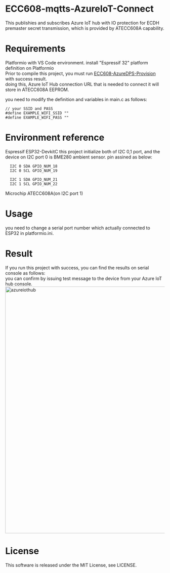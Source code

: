 # ECC608-mqtts-AzureIoT-Connect

This publishies and subscribes Azure IoT hub with IO protection for ECDH premaster secret transmission, which is provided by ATECC608A capability.

# Requirements

  Platformio with VS Code environment.
  install "Espressif 32" platform definition on Platformio  
  Prior to compile this project, you must run [ECC608-AzureDPS-Provision](https://github.com/kmwebnet/ECC608-AzureDPS-Provision) with success result.  
  doing this, Azure IoT Hub connection URL that is needed to connect it will store in ATECC608A EEPROM.

  you need to modify the definition and variables in main.c as follows:  
  ```
// your SSID and PASS
#define EXAMPLE_WIFI_SSID ""
#define EXAMPLE_WIFI_PASS ""

  ```


# Environment reference
  
  Espressif ESP32-DevkitC
  this project initialize both of I2C 0,1 port, and the device on I2C port 0 is BME280 ambient sensor.
  pin assined as below:


      I2C 0 SDA GPIO_NUM_18
      I2C 0 SCL GPIO_NUM_19

      I2C 1 SDA GPIO_NUM_21
      I2C 1 SCL GPIO_NUM_22
          
  Microchip ATECC608A(on I2C port 1)

# Usage

you need to change a serial port number which actually connected to ESP32 in platformio.ini.

# Result

If you run this project with success, you can find the results on serial console as follows:  
you can confirm by issuing test message to the device from your Azure IoT hub console.  
<img width="780" alt="azureiothub" src="https://user-images.githubusercontent.com/46954791/59815440-8b4a9400-9353-11e9-98c1-58fd6a009cb7.png">

# License

This software is released under the MIT License, see LICENSE.
